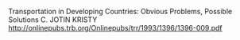 Transportation in Developing Countries: Obvious Problems, Possible Solutions
C. JOTIN KRISTY
http://onlinepubs.trb.org/Onlinepubs/trr/1993/1396/1396-009.pdf

